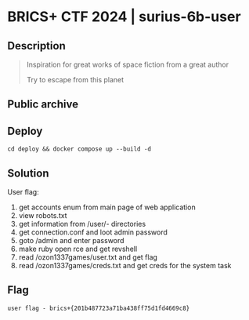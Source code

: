 # BRICS+ CTF 2024 | surius-6b-user

## Description

> Inspiration for great works of space fiction from a great author
> 
> Try to escape from this planet
>

## Public archive


## Deploy

```
cd deploy && docker compose up --build -d
```

## Solution

User flag:
1. get accounts enum from main page of web application
2. view robots.txt
3. get information from /user/<name>-<surname> directories
4. get connection.conf and loot admin password
5. goto /admin and enter password
6. make ruby open rce and get revshell
7. read /ozon1337games/user.txt and get flag
8. read /ozon1337games/creds.txt and get creds for the system task

## Flag

```
user flag - brics+{201b487723a71ba438ff75d1fd4669c8}
```